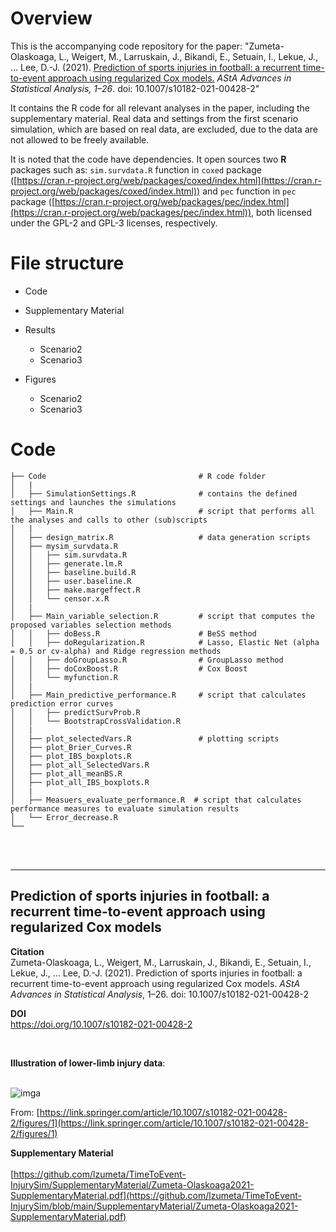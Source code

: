# Overview

This is the accompanying code repository for the paper: "Zumeta-Olaskoaga, L., Weigert, M., Larruskain, J., Bikandi, E., Setuain, I., Lekue, J., … Lee, D.-J. (2021). [Prediction of sports injuries in football: a recurrent time-to-event approach using regularized Cox models.](https://rdcu.be/cBM1U) *AStA Advances in Statistical Analysis, 1–26*. doi: 10.1007/s10182-021-00428-2" 

It contains the R code for all relevant analyses in the paper, including the supplementary material. Real data and settings from the first scenario simulation, which are based on real data, are excluded, due to the data are not allowed to be freely available.

It is noted that the code have dependencies. It open sources two **R** packages such as: `sim.survdata.R` function in `coxed` package ([https://cran.r-project.org/web/packages/coxed/index.html](https://cran.r-project.org/web/packages/coxed/index.html)) and `pec` function in `pec` package ([https://cran.r-project.org/web/packages/pec/index.html](https://cran.r-project.org/web/packages/pec/index.html)), both licensed under the GPL-2 and GPL-3 licenses, respectively.


# File structure

- Code

- Supplementary Material

- Results
  * Scenario2
  * Scenario3

 - Figures
   * Scenario2
   * Scenario3


# Code

```
├── Code                                  # R code folder
│   |
│   ├── SimulationSettings.R              # contains the defined settings and launches the simulations
│   ├── Main.R                            # script that performs all the analyses and calls to other (sub)scripts
│   |
│   ├── design_matrix.R                   # data generation scripts
│   ├── mysim_survdata.R
│   │   ├── sim.survdata.R  
│   │   ├── generate.lm.R
│   │   ├── baseline.build.R
│   │   ├── user.baseline.R
│   │   ├── make.margeffect.R
│   │   └── censor.x.R
│   |
│   ├── Main_variable_selection.R         # script that computes the proposed variables selection methods
│   │   ├── doBess.R                      # BeSS method
│   │   ├── doRegularization.R            # Lasso, Elastic Net (alpha = 0.5 or cv-alpha) and Ridge regression methods 
│   │   ├── doGroupLasso.R                # GroupLasso method
│   │   ├── doCoxBoost.R                  # Cox Boost
│   │   └── myfunction.R
│   |
│   ├── Main_predictive_performance.R     # script that calculates prediction error curves
│   │   ├── predictSurvProb.R  
│   │   └── BootstrapCrossValidation.R 
│   |
│   ├── plot_selectedVars.R               # plotting scripts
│   ├── plot_Brier_Curves.R
│   ├── plot_IBS_boxplots.R
│   ├── plot_all_SelectedVars.R
│   ├── plot_all_meanBS.R
│   ├── plot_all_IBS_boxplots.R
│   |
│   ├── Measuers_evaluate_performance.R  # script that calculates performance measures to evaluate simulation results
│   └── Error_decrease.R
└── 
```

<br/><br/>

------------------


## Prediction of sports injuries in football: a recurrent time-to-event approach using regularized Cox models

**Citation** <br/>
Zumeta-Olaskoaga, L., Weigert, M., Larruskain, J., Bikandi, E., Setuain, I., Lekue, J., … Lee, D.-J. (2021). Prediction of sports injuries in football: a recurrent time-to-event approach using regularized Cox models. *AStA Advances in Statistical Analysis*, 1–26. doi: 10.1007/s10182-021-00428-2

**DOI** <br/>
https://doi.org/10.1007/s10182-021-00428-2

<br/>

**Illustration of lower-limb injury data**: <br/><br/>

![imga](https://user-images.githubusercontent.com/29726315/142850933-83bcbbbc-8b49-45f0-8290-7b703c5a5354.png)


From: [https://link.springer.com/article/10.1007/s10182-021-00428-2/figures/1](https://link.springer.com/article/10.1007/s10182-021-00428-2/figures/1) <br/>

**Supplementary Material**<br/><br/>
[https://github.com/lzumeta/TimeToEvent-InjurySim/SupplementaryMaterial/Zumeta-Olaskoaga2021-SupplementaryMaterial.pdf](https://github.com/lzumeta/TimeToEvent-InjurySim/blob/main/SupplementaryMaterial/Zumeta-Olaskoaga2021-SupplementaryMaterial.pdf)

